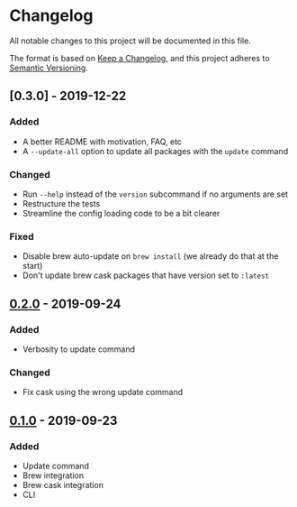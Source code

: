 # Changelog
All notable changes to this project will be documented in this file.

The format is based on [Keep a Changelog](https://keepachangelog.com/en/1.0.0/),
and this project adheres to [Semantic Versioning](https://semver.org/spec/v2.0.0.html).

## [0.3.0] - 2019-12-22
### Added
- A better README with motivation, FAQ, etc
- A `--update-all` option to update all packages with the `update` command

### Changed
- Run `--help` instead of the `version` subcommand if no arguments are set
- Restructure the tests
- Streamline the config loading code to be a bit clearer

### Fixed
- Disable brew auto-update on `brew install` (we already do that at the start)
- Don't update brew cask packages that have version set to `:latest`


## [0.2.0] - 2019-09-24
### Added
- Verbosity to update command

### Changed
- Fix cask using the wrong update command

## [0.1.0] - 2019-09-23
### Added
- Update command
- Brew integration
- Brew cask integration
- CLI

[0.2.0]: https://github.com/akeboshiwind/mpm/compare/0.2.0...0.3.0
[0.2.0]: https://github.com/akeboshiwind/mpm/compare/0.1.0...0.2.0
[0.1.0]: https://github.com/akeboshiwind/mpm/releases/tag/0.1.0
